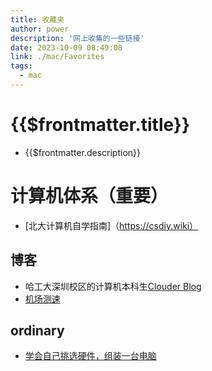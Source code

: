 ```yaml
---
title: 收藏夹
author: power
description: '网上收集的一些链接'
date: 2023-10-09 08:49:08
link: ./mac/Favorites
tags:
  - mac
---
```


# {{$frontmatter.title}}

- {{$frontmatter.description}}

# 计算机体系（重要）

- [北大计算机自学指南]（https://csdiy.wiki）

## 博客

- 哈工大深圳校区的计算机本科生[Clouder Blog](https://www.codein.icu/about/)
- [机场测速](https://www.duyaoss.com/archives/3/)

## ordinary

- [学会自己挑选硬件，组装一台电脑](https://zhuanlan.zhihu.com/p/406451515)
